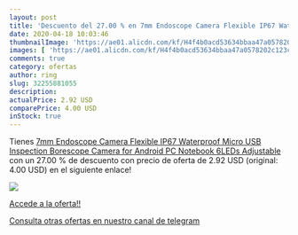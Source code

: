 ```yaml
---
layout: post
title: 'Descuento del 27.00 % en 7mm Endoscope Camera Flexible IP67 Water'
date: 2020-04-18 10:03:46
thumbnailImage: 'https://ae01.alicdn.com/kf/H4f4b0acd53634bbaa47a0578202c123cV/7mm-Endoscope-Camera-Flexible-IP67-Waterproof-Micro-USB-Inspection-Borescope-Camera-for-Android-PC-Notebook-6LEDs.jpg_350x350._SL200_.jpg'
images: [ 'https://ae01.alicdn.com/kf/H4f4b0acd53634bbaa47a0578202c123cV/7mm-Endoscope-Camera-Flexible-IP67-Waterproof-Micro-USB-Inspection-Borescope-Camera-for-Android-PC-Notebook-6LEDs.jpg_350x350._SL200_.jpg' ]
comments: true
category: ofertas
author: ring
slug: 32255881055
description:
actualPrice: 2.92 USD
comparePrice: 4.00 USD
inStock: true
---
```


Tienes [7mm Endoscope Camera Flexible IP67 Waterproof Micro USB Inspection Borescope Camera for Android PC Notebook 6LEDs Adjustable](https://www.amazon.com/dp/32255881055/?tag=redken08-20) con un 27.00 % de descuento con precio de oferta de 2.92 USD (original: 4.00 USD) en el siguiente enlace!

[![](https://ae01.alicdn.com/kf/H4f4b0acd53634bbaa47a0578202c123cV/7mm-Endoscope-Camera-Flexible-IP67-Waterproof-Micro-USB-Inspection-Borescope-Camera-for-Android-PC-Notebook-6LEDs.jpg_350x350._SL200_.jpg)](https://www.amazon.com/dp/32255881055/?tag=redken08-20)

[Accede a la oferta!!](https://www.amazon.com/dp/32255881055/?tag=redken08-20)

[Consulta otras ofertas en nuestro canal de telegram](https://t.me/s/ofertas25)
